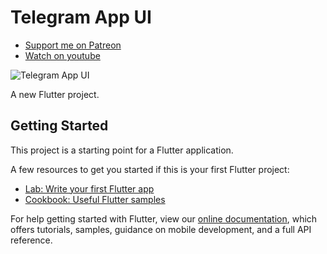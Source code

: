 # Telegram App UI

- [Support me on Patreon](https://www.patreon.com/sopheamenvan?fan_landing=true)
- [Watch on youtube](https://www.youtube.com/watch?v=erbFu21T3l8)

![Telegram App UI](https://user-images.githubusercontent.com/16510597/174607709-57f40999-0d68-4245-90be-7d3b99c89ef4.jpeg)

A new Flutter project.

## Getting Started

This project is a starting point for a Flutter application.

A few resources to get you started if this is your first Flutter project:

- [Lab: Write your first Flutter app](https://flutter.dev/docs/get-started/codelab)
- [Cookbook: Useful Flutter samples](https://flutter.dev/docs/cookbook)

For help getting started with Flutter, view our
[online documentation](https://flutter.dev/docs), which offers tutorials,
samples, guidance on mobile development, and a full API reference.
